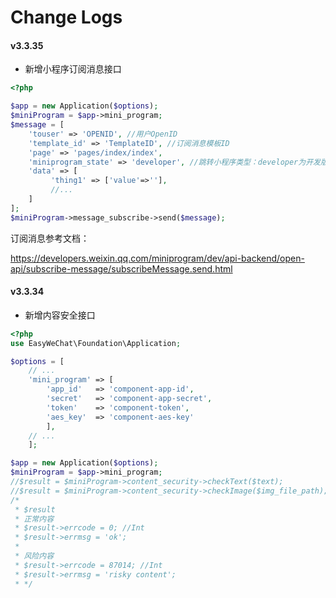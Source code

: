 Change Logs
===========

#### v3.3.35

* 新增小程序订阅消息接口

```php
<?php

$app = new Application($options);
$miniProgram = $app->mini_program;
$message = [
    'touser' => 'OPENID', //用户OpenID
    'template_id' => 'TemplateID', //订阅消息模板ID
    'page' => 'pages/index/index',
    'miniprogram_state' => 'developer', //跳转小程序类型：developer为开发版；trial为体验版；formal为正式版；默认为正式版
    'data' => [
         'thing1' => ['value'=>''],
         //...
    ]
];
$miniProgram->message_subscribe->send($message);
```

订阅消息参考文档：

https://developers.weixin.qq.com/miniprogram/dev/api-backend/open-api/subscribe-message/subscribeMessage.send.html


#### v3.3.34

* 新增内容安全接口

```php
<?php
use EasyWeChat\Foundation\Application;

$options = [
    // ...
    'mini_program' => [
        'app_id'   => 'component-app-id',
        'secret'   => 'component-app-secret',
        'token'    => 'component-token',
        'aes_key'  => 'component-aes-key'
        ],
    // ...
    ];

$app = new Application($options);
$miniProgram = $app->mini_program;
//$result = $miniProgram->content_security->checkText($text);
//$result = $miniProgram->content_security->checkImage($img_file_path);
/*
 * $result
 * 正常内容
 * $result->errcode = 0; //Int
 * $result->errmsg = 'ok';
 *
 * 风险内容
 * $result->errcode = 87014; //Int
 * $result->errmsg = 'risky content';
 * */
```
